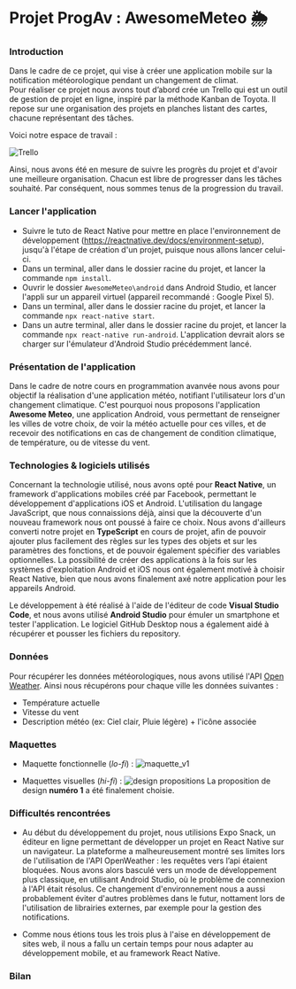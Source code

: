 # Projet ProgAv : AwesomeMeteo 🌦️

### Introduction 
Dans le cadre de ce projet, qui vise à créer une application mobile sur la notification météorologique pendant un changement de climat.  
Pour réaliser ce projet nous avons tout d’abord crée un Trello qui est un outil de gestion de projet en ligne, inspiré par la méthode Kanban de Toyota. Il repose sur une organisation des projets en planches listant des cartes, chacune représentant des tâches. 

Voici notre espace de travail : 

![Trello](https://user-images.githubusercontent.com/96047669/214280326-e897fd93-e032-46bc-bb17-d6244974ccc6.png)

Ainsi, nous avons été en mesure de suivre les progrès du projet et d'avoir une meilleure organisation. Chacun est libre de progresser dans les tâches souhaité. Par conséquent, nous sommes tenus de la progression du travail.



### Lancer l'application
- Suivre le tuto de React Native pour mettre en place l'environnement de développement (https://reactnative.dev/docs/environment-setup), jusqu'à l'étape de création d'un projet, puisque nous allons lancer celui-ci.
- Dans un terminal, aller dans le dossier racine du projet, et lancer la commande `npm install`.
- Ouvrir le dossier `AwesomeMeteo\android` dans Android Studio, et lancer l'appli sur un appareil virtuel (appareil recommandé : Google Pixel 5).
- Dans un terminal, aller dans le dossier racine du projet, et lancer la commande `npx react-native start`.
- Dans un autre terminal, aller dans le dossier racine du projet, et lancer la commande `npx react-native run-android`.
L'application devrait alors se charger sur l'émulateur d'Android Studio précédemment lancé.


### Présentation de l'application
Dans le cadre de notre cours en programmation avanvée nous avons pour objectif la réalisation d'une application météo, notifiant l'utilisateur lors d'un changement climatique.
C'est pourquoi nous proposons l'application **Awesome Meteo**, une application Android, vous permettant de renseigner les villes de votre choix, de voir la météo actuelle pour ces villes, et de recevoir des notifications en cas de changement de condition climatique, de température, ou de vitesse du vent.


### Technologies & logiciels utilisés
Concernant la technologie utilisé, nous avons opté pour **React Native**, un framework d'applications mobiles créé par Facebook, permettant le développement d'applications iOS et Android. L'utilisation du langage JavaScript, que nous connaissions déjà, ainsi que la découverte d'un nouveau framework nous ont poussé à faire ce choix.
Nous avons d'ailleurs converti notre projet en **TypeScript** en cours de projet, afin de pouvoir ajouter plus facilement des règles sur les types des objets et sur les paramètres des fonctions, et de pouvoir également spécifier des variables optionnelles.
La possibilité de créer des applications à la fois sur les systèmes d'exploitation Android et iOS nous ont également motivé à choisir React Native, bien que nous avons finalement axé notre application pour les appareils Android.

Le développement à été réalisé à l'aide de l'éditeur de code **Visual Studio Code**, et nous avons utilisé **Android Studio** pour émuler un smartphone et tester l'application.
Le logiciel GitHub Desktop nous a également aidé à récupérer et pousser les fichiers du repository.


### Données 
Pour récupérer les données météorologiques, nous avons utilisé l'API [Open Weather](https://openweathermap.org/api). 
Ainsi nous récupérons pour chaque ville les données suivantes : 
- Température actuelle
- Vitesse du vent
- Description météo (ex: Ciel clair, Pluie légère) + l'icône associée


### Maquettes
- Maquette fonctionnelle (*lo-fi*) :
![maquette_v1](https://user-images.githubusercontent.com/103774810/212537857-6386f45f-feb5-4585-b3bb-0d157fd49306.png)

- Maquettes visuelles (*hi-fi*) :
![design propositions](https://user-images.githubusercontent.com/103774810/212537862-f9cc762f-8c1a-4838-a494-231589672d84.png)
La proposition de design **numéro 1** a été finalement choisie.


### Difficultés rencontrées
- Au début du développement du projet, nous utilisions Expo Snack, un éditeur en ligne permettant de développer un projet en React Native sur un navigateur. La plateforme a malheureusement montré ses limites lors de l'utilisation de l'API OpenWeather : les requêtes vers l’api étaient bloquées. Nous avons alors basculé vers un mode de développement plus classique, en utilisant Android Studio, où le problème de connexion à l'API était résolus. Ce changement d'environnement nous a aussi probablement éviter d'autres problèmes dans le futur, nottament lors de l'utilisation de librairies externes, par exemple pour la gestion des notifications.

- Comme nous étions tous les trois plus à l'aise en développement de sites web, il nous a fallu un certain temps pour nous adapter au développement mobile, et au framework React Native.


### Bilan 


